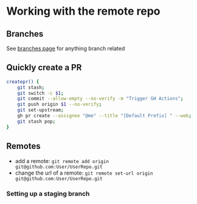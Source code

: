 # Working with the remote repo

## Branches

See [branches page](./branches) for anything branch related

## Quickly create a PR

```bash
createpr() {
	git stash;
	git switch -c $1;
	git commit --allow-empty --no-verify -m "Trigger GH Actions";
	git push origin $1 --no-verify;
	git set-upstream;
	gh pr create --assignee "@me" --title "[Default Prefix] " --web;
	git stash pop;
}
```

## Remotes

-   add a remote: `git remote add origin git@github.com:User/UserRepo.git`
-   change the url of a remote: `git remote set-url origin git@github.com:User/UserRepo.git`

### Setting up a staging branch
